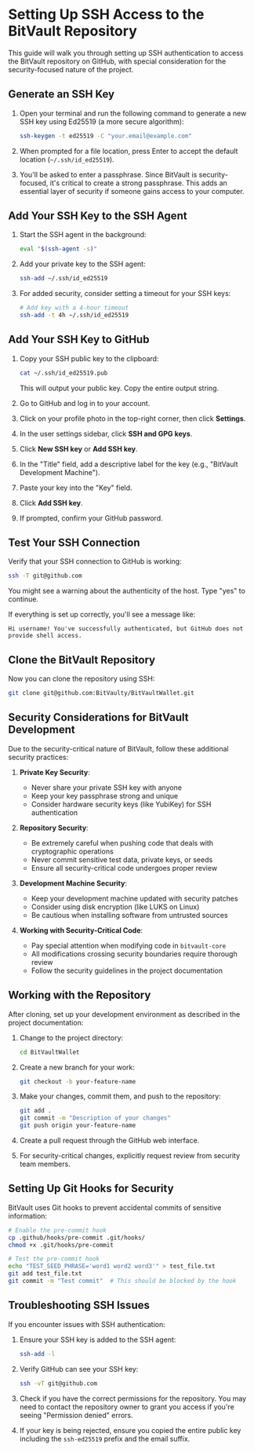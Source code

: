# Setting Up SSH Access to the BitVault Repository

This guide will walk you through setting up SSH authentication to access the BitVault repository on GitHub, with special consideration for the security-focused nature of the project.

## Generate an SSH Key

1. Open your terminal and run the following command to generate a new SSH key using Ed25519 (a more secure algorithm):

   ```bash
   ssh-keygen -t ed25519 -C "your.email@example.com"
   ```

2. When prompted for a file location, press Enter to accept the default location (`~/.ssh/id_ed25519`).

3. You'll be asked to enter a passphrase. Since BitVault is security-focused, it's critical to create a strong passphrase. This adds an essential layer of security if someone gains access to your computer.

## Add Your SSH Key to the SSH Agent

1. Start the SSH agent in the background:

   ```bash
   eval "$(ssh-agent -s)"
   ```

2. Add your private key to the SSH agent:

   ```bash
   ssh-add ~/.ssh/id_ed25519
   ```

3. For added security, consider setting a timeout for your SSH keys:

   ```bash
   # Add key with a 4-hour timeout
   ssh-add -t 4h ~/.ssh/id_ed25519
   ```

## Add Your SSH Key to GitHub

1. Copy your SSH public key to the clipboard:

   ```bash
   cat ~/.ssh/id_ed25519.pub
   ```

   This will output your public key. Copy the entire output string.

2. Go to GitHub and log in to your account.

3. Click on your profile photo in the top-right corner, then click **Settings**.

4. In the user settings sidebar, click **SSH and GPG keys**.

5. Click **New SSH key** or **Add SSH key**.

6. In the "Title" field, add a descriptive label for the key (e.g., "BitVault Development Machine").

7. Paste your key into the "Key" field.

8. Click **Add SSH key**.

9. If prompted, confirm your GitHub password.

## Test Your SSH Connection

Verify that your SSH connection to GitHub is working:

```bash
ssh -T git@github.com
```

You might see a warning about the authenticity of the host. Type "yes" to continue.

If everything is set up correctly, you'll see a message like:
```
Hi username! You've successfully authenticated, but GitHub does not provide shell access.
```

## Clone the BitVault Repository

Now you can clone the repository using SSH:

```bash
git clone git@github.com:BitVaulty/BitVaultWallet.git
```

## Security Considerations for BitVault Development

Due to the security-critical nature of BitVault, follow these additional security practices:

1. **Private Key Security**:
   - Never share your private SSH key with anyone
   - Keep your key passphrase strong and unique
   - Consider hardware security keys (like YubiKey) for SSH authentication

2. **Repository Security**:
   - Be extremely careful when pushing code that deals with cryptographic operations
   - Never commit sensitive test data, private keys, or seeds
   - Ensure all security-critical code undergoes proper review

3. **Development Machine Security**:
   - Keep your development machine updated with security patches
   - Consider using disk encryption (like LUKS on Linux)
   - Be cautious when installing software from untrusted sources

4. **Working with Security-Critical Code**:
   - Pay special attention when modifying code in `bitvault-core`
   - All modifications crossing security boundaries require thorough review
   - Follow the security guidelines in the project documentation

## Working with the Repository

After cloning, set up your development environment as described in the project documentation:

1. Change to the project directory:
   ```bash
   cd BitVaultWallet
   ```

2. Create a new branch for your work:
   ```bash
   git checkout -b your-feature-name
   ```

3. Make your changes, commit them, and push to the repository:
   ```bash
   git add .
   git commit -m "Description of your changes"
   git push origin your-feature-name
   ```

4. Create a pull request through the GitHub web interface.

5. For security-critical changes, explicitly request review from security team members.

## Setting Up Git Hooks for Security

BitVault uses Git hooks to prevent accidental commits of sensitive information:

```bash
# Enable the pre-commit hook
cp .github/hooks/pre-commit .git/hooks/
chmod +x .git/hooks/pre-commit

# Test the pre-commit hook
echo "TEST_SEED_PHRASE='word1 word2 word3'" > test_file.txt
git add test_file.txt
git commit -m "Test commit"  # This should be blocked by the hook
```

## Troubleshooting SSH Issues

If you encounter issues with SSH authentication:

1. Ensure your SSH key is added to the SSH agent:
   ```bash
   ssh-add -l
   ```

2. Verify GitHub can see your SSH key:
   ```bash
   ssh -vT git@github.com
   ```

3. Check if you have the correct permissions for the repository. You may need to contact the repository owner to grant you access if you're seeing "Permission denied" errors.

4. If your key is being rejected, ensure you copied the entire public key including the `ssh-ed25519` prefix and the email suffix.

